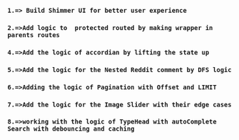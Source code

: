 


### `1.=> Build Shimmer UI for better user experience`

### `2.=>Add logic to  protected routed by making wrapper in parents routes`
 
 ### `4.=>Add the logic of accordian by lifting the state up`

 ### `5.=>Add the logic for the Nested Reddit comment by DFS logic`
 ### `6.=>Adding the logic of Pagination with Offset and LIMIT`
 ### `7.=>Add the logic for the Image Slider with their edge cases `

###  `8.=>working with the logic of TypeHead with autoComplete Search with debouncing and caching `